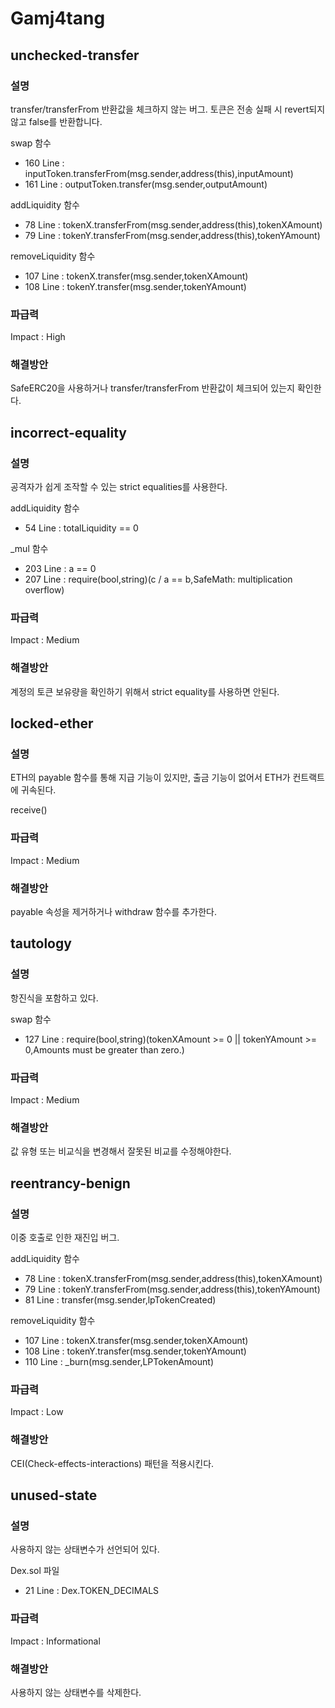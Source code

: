 # Gamj4tang

## unchecked-transfer
### 설명
transfer/transferFrom 반환값을 체크하지 않는 버그.
토큰은 전송 실패 시 revert되지 않고 false를 반환합니다.


swap 함수
- 160 Line : inputToken.transferFrom(msg.sender,address(this),inputAmount)
- 161 Line : outputToken.transfer(msg.sender,outputAmount)

addLiquidity 함수
- 78 Line : tokenX.transferFrom(msg.sender,address(this),tokenXAmount)
- 79 Line : tokenY.transferFrom(msg.sender,address(this),tokenYAmount)

removeLiquidity 함수
- 107 Line : tokenX.transfer(msg.sender,tokenXAmount)
- 108 Line : tokenY.transfer(msg.sender,tokenYAmount)

### 파급력
Impact : High

### 해결방안
SafeERC20을 사용하거나 transfer/transferFrom 반환값이 체크되어 있는지 확인한다.


## incorrect-equality
### 설명
공격자가 쉽게 조작할 수 있는 strict equalities를 사용한다.


addLiquidity 함수
- 54 Line : totalLiquidity == 0


_mul 함수
- 203 Line : a == 0
- 207 Line : require(bool,string)(c / a == b,SafeMath: multiplication overflow)

### 파급력
Impact : Medium

### 해결방안
계정의 토큰 보유량을 확인하기 위해서 strict equality를 사용하면 안된다.



## locked-ether
### 설명
ETH의 payable 함수를 통해 지급 기능이 있지만, 출금 기능이 없어서 ETH가 컨트랙트에 귀속된다.


receive()

### 파급력
Impact : Medium

### 해결방안
payable 속성을 제거하거나 withdraw 함수를 추가한다.





## tautology
### 설명
항진식을 포함하고 있다.


swap 함수
- 127 Line : require(bool,string)(tokenXAmount >= 0 || tokenYAmount >= 0,Amounts must be greater than zero.)

### 파급력
Impact : Medium

### 해결방안
값 유형 또는 비교식을 변경해서 잘못된 비교를 수정해야한다.



## reentrancy-benign
### 설명
이중 호출로 인한 재진입 버그.


addLiquidity 함수
- 78 Line : tokenX.transferFrom(msg.sender,address(this),tokenXAmount)
- 79 Line : tokenY.transferFrom(msg.sender,address(this),tokenYAmount)
- 81 Line : transfer(msg.sender,lpTokenCreated)


removeLiquidity 함수
- 107 Line : tokenX.transfer(msg.sender,tokenXAmount)
- 108 Line : tokenY.transfer(msg.sender,tokenYAmount)
- 110 Line : _burn(msg.sender,LPTokenAmount)

### 파급력
Impact : Low

### 해결방안
CEI(Check-effects-interactions) 패턴을 적용시킨다.


## unused-state
### 설명
사용하지 않는 상태변수가 선언되어 있다.


Dex.sol 파일
- 21 Line : Dex.TOKEN_DECIMALS


### 파급력
Impact : Informational


### 해결방안
사용하지 않는 상태변수를 삭제한다.
